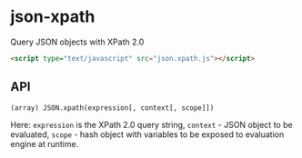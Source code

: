 # json-xpath
Query JSON objects with XPath 2.0

```html
<script type="text/javascript" src="json.xpath.js"></script>
```

## API

`(array) JSON.xpath(expression[, context[, scope]])`

Here: `expression` is the XPath 2.0 query string, `context` - JSON object to be evaluated, `scope` - hash object with variables to be exposed to evaluation engine at runtime.